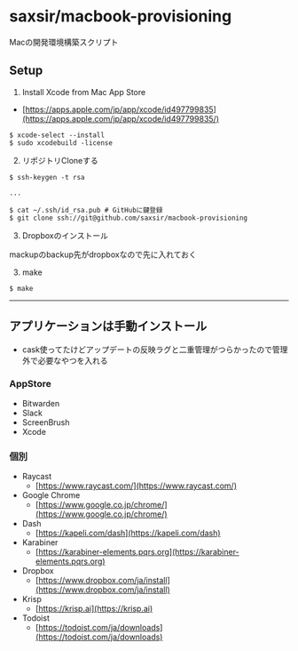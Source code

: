 saxsir/macbook-provisioning
===

Macの開発環境構築スクリプト

## Setup


1. Install Xcode from Mac App Store
  - [https://apps.apple.com/jp/app/xcode/id497799835](https://apps.apple.com/jp/app/xcode/id497799835/)

```
$ xcode-select --install
$ sudo xcodebuild -license
```

2. リポジトリCloneする

```
$ ssh-keygen -t rsa

...

$ cat ~/.ssh/id_rsa.pub # GitHubに鍵登録
$ git clone ssh://git@github.com/saxsir/macbook-provisioning
```

3. Dropboxのインストール

mackupのbackup先がdropboxなので先に入れておく

3. make

```
$ make
```

---
## アプリケーションは手動インストール

* cask使ってたけどアップデートの反映ラグと二重管理がつらかったので管理外で必要なやつを入れる

### AppStore

- Bitwarden
- Slack
- ScreenBrush
- Xcode

### 個別

- Raycast
  - [https://www.raycast.com/](https://www.raycast.com/)
- Google Chrome
  - [https://www.google.co.jp/chrome/](https://www.google.co.jp/chrome/)
- Dash
  - [https://kapeli.com/dash](https://kapeli.com/dash)
- Karabiner
  -  [https://karabiner-elements.pqrs.org](https://karabiner-elements.pqrs.org)
- Dropbox
  - [https://www.dropbox.com/ja/install](https://www.dropbox.com/ja/install)
- Krisp
  - [https://krisp.ai](https://krisp.ai)
- Todoist
  - [https://todoist.com/ja/downloads](https://todoist.com/ja/downloads)
